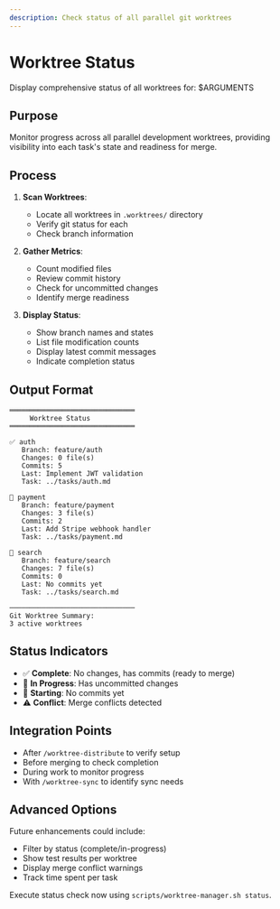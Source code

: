 ```yaml
---
description: Check status of all parallel git worktrees
---
```


# Worktree Status

Display comprehensive status of all worktrees for: $ARGUMENTS

## Purpose
Monitor progress across all parallel development worktrees, providing visibility into each task's state and readiness for merge.

## Process

1. **Scan Worktrees**:
   - Locate all worktrees in `.worktrees/` directory
   - Verify git status for each
   - Check branch information

2. **Gather Metrics**:
   - Count modified files
   - Review commit history
   - Check for uncommitted changes
   - Identify merge readiness

3. **Display Status**:
   - Show branch names and states
   - List file modification counts
   - Display latest commit messages
   - Indicate completion status

## Output Format

```text
═══════════════════════════════
     Worktree Status
═══════════════════════════════

✅ auth
   Branch: feature/auth
   Changes: 0 file(s)
   Commits: 5
   Last: Implement JWT validation
   Task: ../tasks/auth.md

📝 payment
   Branch: feature/payment
   Changes: 3 file(s)
   Commits: 2
   Last: Add Stripe webhook handler
   Task: ../tasks/payment.md

🔄 search
   Branch: feature/search
   Changes: 7 file(s)
   Commits: 0
   Last: No commits yet
   Task: ../tasks/search.md

───────────────────────────────
Git Worktree Summary:
3 active worktrees
```

## Status Indicators

- ✅ **Complete**: No changes, has commits (ready to merge)
- 📝 **In Progress**: Has uncommitted changes
- 🔄 **Starting**: No commits yet
- ⚠️ **Conflict**: Merge conflicts detected

## Integration Points

- After `/worktree-distribute` to verify setup
- Before merging to check completion
- During work to monitor progress
- With `/worktree-sync` to identify sync needs

## Advanced Options

Future enhancements could include:
- Filter by status (complete/in-progress)
- Show test results per worktree
- Display merge conflict warnings
- Track time spent per task

Execute status check now using `scripts/worktree-manager.sh status`.